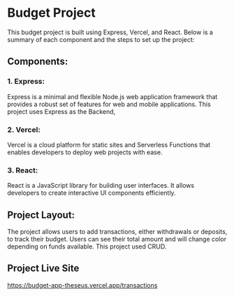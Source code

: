 # Budget Project

This budget project is built using Express, Vercel, and React. Below is a summary of each component and the steps to set up the project:

## Components:

### 1. Express:

Express is a minimal and flexible Node.js web application framework that provides a robust set of features for web and mobile applications. This project uses Express as the Backend,

### 2. Vercel:

Vercel is a cloud platform for static sites and Serverless Functions that enables developers to deploy web projects with ease.

### 3. React:

React is a JavaScript library for building user interfaces. It allows developers to create interactive UI components efficiently.

## Project Layout:

The project allows users to add transactions, either withdrawals or deposits, to track their budget. Users can see their total amount and will change color depending on funds available. This project used CRUD.

## Project Live Site

https://budget-app-theseus.vercel.app/transactions
